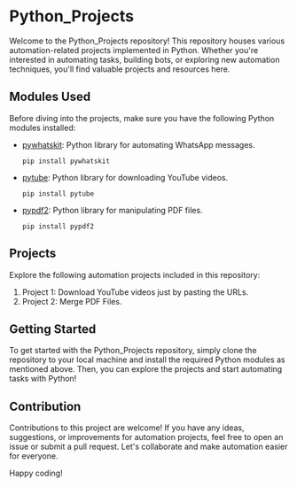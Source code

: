 
# Python_Projects

Welcome to the Python_Projects repository! This repository houses various automation-related projects implemented in Python. Whether you're interested in automating tasks, building bots, or exploring new automation techniques, you'll find valuable projects and resources here.

## Modules Used

Before diving into the projects, make sure you have the following Python modules installed:

- [pywhatskit](https://github.com/iskode/PyWhatsKit): Python library for automating WhatsApp messages.
  ```
  pip install pywhatskit
  ```

- [pytube](https://github.com/nficano/pytube): Python library for downloading YouTube videos.
  ```
  pip install pytube
  ```

- [pypdf2](https://github.com/mstamy2/PyPDF2): Python library for manipulating PDF files.
  ```
  pip install pypdf2
  ```

## Projects

Explore the following automation projects included in this repository:

1. Project 1: Download YouTube videos just by pasting the URLs.
2. Project 2: Merge PDF Files.

## Getting Started

To get started with the Python_Projects repository, simply clone the repository to your local machine and install the required Python modules as mentioned above. Then, you can explore the projects and start automating tasks with Python!

## Contribution

Contributions to this project are welcome! If you have any ideas, suggestions, or improvements for automation projects, feel free to open an issue or submit a pull request. Let's collaborate and make automation easier for everyone.

Happy coding!
